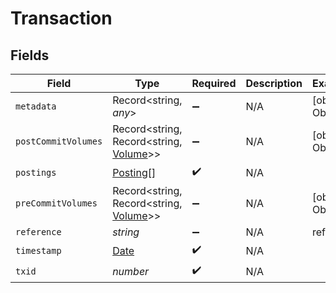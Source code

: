 # Transaction


## Fields

| Field                                                                                         | Type                                                                                          | Required                                                                                      | Description                                                                                   | Example                                                                                       |
| --------------------------------------------------------------------------------------------- | --------------------------------------------------------------------------------------------- | --------------------------------------------------------------------------------------------- | --------------------------------------------------------------------------------------------- | --------------------------------------------------------------------------------------------- |
| `metadata`                                                                                    | Record<string, *any*>                                                                         | :heavy_minus_sign:                                                                            | N/A                                                                                           | [object Object]                                                                               |
| `postCommitVolumes`                                                                           | Record<string, Record<string, [Volume](../../models/shared/volume.md)>>                       | :heavy_minus_sign:                                                                            | N/A                                                                                           | [object Object]                                                                               |
| `postings`                                                                                    | [Posting](../../models/shared/posting.md)[]                                                   | :heavy_check_mark:                                                                            | N/A                                                                                           |                                                                                               |
| `preCommitVolumes`                                                                            | Record<string, Record<string, [Volume](../../models/shared/volume.md)>>                       | :heavy_minus_sign:                                                                            | N/A                                                                                           | [object Object]                                                                               |
| `reference`                                                                                   | *string*                                                                                      | :heavy_minus_sign:                                                                            | N/A                                                                                           | ref:001                                                                                       |
| `timestamp`                                                                                   | [Date](https://developer.mozilla.org/en-US/docs/Web/JavaScript/Reference/Global_Objects/Date) | :heavy_check_mark:                                                                            | N/A                                                                                           |                                                                                               |
| `txid`                                                                                        | *number*                                                                                      | :heavy_check_mark:                                                                            | N/A                                                                                           |                                                                                               |
